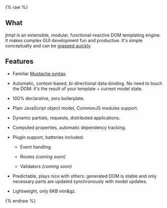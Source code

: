 {% raw %}

## What

jtmpl is an extensible, modular, functional-reactive DOM templating engine.
It makes complex GUI development fun and productive.
It's simple conceptually and can be [grasped quickly](examples).


## Features


* Familiar [Mustache syntax](https://mustache.github.io/mustache.5.html).

* Automatic, context-based, bi-directional data-binding.
No need to touch the DOM: it's the result of your template + current model state.

* 100% declarative, zero boilerplate.

* Plain JavaScript object model, CommonJS modules support.

* Dynamic partials, requests, distributed applications.

* Computed properties, automatic dependency tracking.

* Plugin support, batteries included:

  * Event handling

  * Routes _(coming soon)_

  * Validators _(coming soon)_

* Predictable, plays nice with others: generated DOM is stable and only necessary parts
are updated synchronously with model updates.

* Lightweight, only 6KB min&gz.





{% endraw %}
